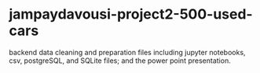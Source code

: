 # jampaydavousi-project2-500-used-cars
backend data cleaning and preparation files including jupyter notebooks, csv, postgreSQL, and SQLite files; and the power point presentation.
